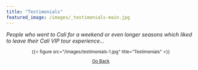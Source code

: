 ```yaml
---
title: "Testimonials"
featured_image: /images/_testimonials-main.jpg
---
```


_People who went to Cali for a weekend or even longer seasons which liked to leave their Cali VIP tour experience..._

<small>
<div style="text-align: center;">
  {{< figure src="/images/testimonials-1.jpg" title="Testimonials" >}}

  [Go Back](javascript:history.go(-1))
</div>
</small>
